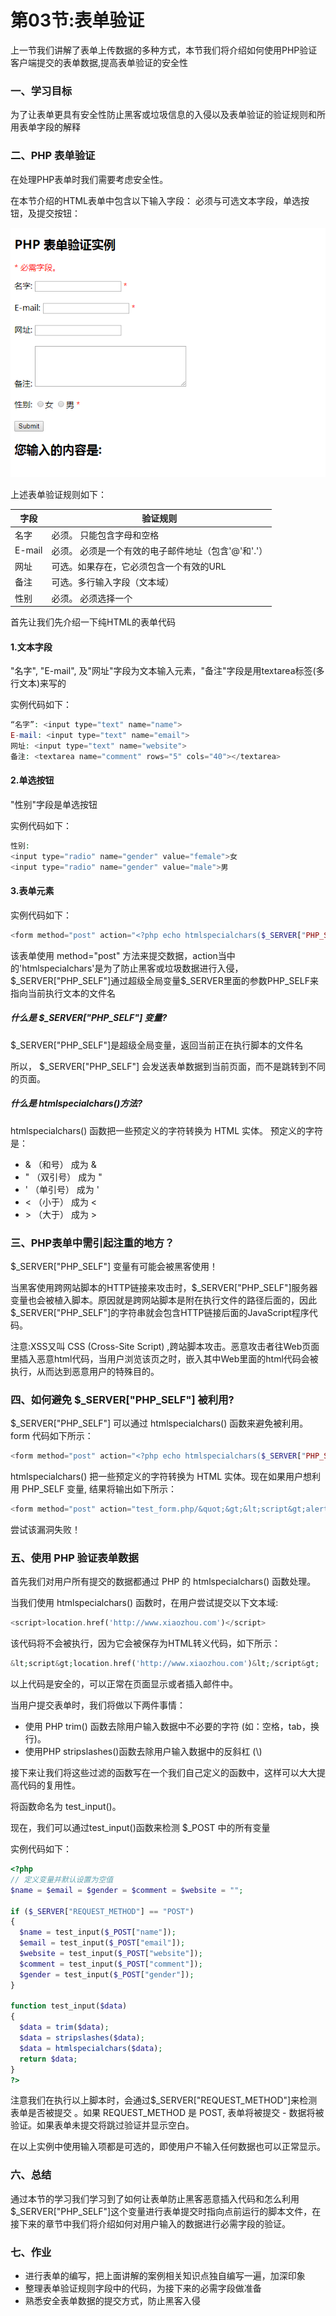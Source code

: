 # 第03节:表单验证
上一节我们讲解了表单上传数据的多种方式，本节我们将介绍如何使用PHP验证客户端提交的表单数据,提高表单验证的安全性

### 一、学习目标
为了让表单更具有安全性防止黑客或垃圾信息的入侵以及表单验证的验证规则和所用表单字段的解释

### 二、PHP 表单验证
在处理PHP表单时我们需要考虑安全性。

在本节介绍的HTML表单中包含以下输入字段： 必须与可选文本字段，单选按钮，及提交按钮：

![images](../images/0303_img.png)

上述表单验证规则如下：

| 字段        | 验证规则            |
| ---   | ---       |
| 名字        | 必须。 只能包含字母和空格       |
| E-mail        | 必须。 必须是一个有效的电子邮件地址（包含'@'和'.'）        |
| 网址        | 可选。如果存在，它必须包含一个有效的URL       |
| 备注        | 	可选。多行输入字段（文本域）      |
| 性别        | 必须。 必须选择一个       |

首先让我们先介绍一下纯HTML的表单代码

#### 1.文本字段
"名字", "E-mail", 及"网址"字段为文本输入元素，"备注"字段是用textarea标签(多行文本)来写的

实例代码如下：

``` php
“名字”: <input type="text" name="name">
E-mail: <input type="text" name="email">
网址: <input type="text" name="website">
备注: <textarea name="comment" rows="5" cols="40"></textarea>
```

#### 2.单选按钮
"性别"字段是单选按钮

实例代码如下：

``` php
性别:
<input type="radio" name="gender" value="female">女
<input type="radio" name="gender" value="male">男
```

#### 3.表单元素

实例代码如下：

``` php
<form method="post" action="<?php echo htmlspecialchars($_SERVER["PHP_SELF"]);?>">
```

该表单使用 method="post" 方法来提交数据，action当中的'htmlspecialchars'是为了防止黑客或垃圾数据进行入侵，\$_SERVER["PHP_SELF"]通过超级全局变量$_SERVER里面的参数PHP_SELF来指向当前执行文本的文件名

##### 什么是 $_SERVER["PHP_SELF"] 变量?
$_SERVER["PHP_SELF"]是超级全局变量，返回当前正在执行脚本的文件名

所以， $_SERVER["PHP_SELF"] 会发送表单数据到当前页面，而不是跳转到不同的页面。

##### 什么是 htmlspecialchars()方法?
htmlspecialchars() 函数把一些预定义的字符转换为 HTML 实体。
预定义的字符是：

* & （和号） 成为 &amp;
* " （双引号） 成为 &quot;
* ' （单引号） 成为 &#039;
* < （小于） 成为 &lt;
* \> （大于） 成为 &gt;


### 三、PHP表单中需引起注重的地方？
$_SERVER["PHP_SELF"] 变量有可能会被黑客使用！

当黑客使用跨网站脚本的HTTP链接来攻击时，\$_SERVER["PHP_SELF"]服务器变量也会被植入脚本。原因就是跨网站脚本是附在执行文件的路径后面的，因此$_SERVER["PHP_SELF"]的字符串就会包含HTTP链接后面的JavaScript程序代码。

注意:XSS又叫 CSS (Cross-Site Script) ,跨站脚本攻击。恶意攻击者往Web页面里插入恶意html代码，当用户浏览该页之时，嵌入其中Web里面的html代码会被执行，从而达到恶意用户的特殊目的。

### 四、如何避免 $_SERVER["PHP_SELF"] 被利用?
$_SERVER["PHP_SELF"] 可以通过 htmlspecialchars() 函数来避免被利用。
form 代码如下所示：
``` php
<form method="post" action="<?php echo htmlspecialchars($_SERVER["PHP_SELF"]);?>">
```

htmlspecialchars() 把一些预定义的字符转换为 HTML 实体。现在如果用户想利用 PHP_SELF 变量, 结果将输出如下所示：

``` php
<form method="post" action="test_form.php/&quot;&gt;&lt;script&gt;alert('hacked')&lt;/script&gt;">
```
尝试该漏洞失败！

### 五、使用 PHP 验证表单数据
首先我们对用户所有提交的数据都通过 PHP 的 htmlspecialchars() 函数处理。

当我们使用 htmlspecialchars() 函数时，在用户尝试提交以下文本域:
``` php
<script>location.href('http://www.xiaozhou.com')</script>
```

该代码将不会被执行，因为它会被保存为HTML转义代码，如下所示：

``` php
&lt;script&gt;location.href('http://www.xiaozhou.com')&lt;/script&gt;
```

以上代码是安全的，可以正常在页面显示或者插入邮件中。

当用户提交表单时，我们将做以下两件事情：

* 使用 PHP trim() 函数去除用户输入数据中不必要的字符 (如：空格，tab，换行)。
* 使用PHP stripslashes()函数去除用户输入数据中的反斜杠 (\\)

接下来让我们将这些过滤的函数写在一个我们自己定义的函数中，这样可以大大提高代码的复用性。

将函数命名为 test_input()。

现在，我们可以通过test_input()函数来检测 $_POST 中的所有变量

实例代码如下：

``` php
<?php
// 定义变量并默认设置为空值
$name = $email = $gender = $comment = $website = "";
 
if ($_SERVER["REQUEST_METHOD"] == "POST")
{
  $name = test_input($_POST["name"]);
  $email = test_input($_POST["email"]);
  $website = test_input($_POST["website"]);
  $comment = test_input($_POST["comment"]);
  $gender = test_input($_POST["gender"]);
}
 
function test_input($data)
{
  $data = trim($data);
  $data = stripslashes($data);
  $data = htmlspecialchars($data);
  return $data;
}
?>
```

注意我们在执行以上脚本时，会通过$_SERVER["REQUEST_METHOD"]来检测表单是否被提交 。如果 REQUEST_METHOD 是 POST, 表单将被提交 - 数据将被验证。如果表单未提交将跳过验证并显示空白。

在以上实例中使用输入项都是可选的，即使用户不输入任何数据也可以正常显示。

### 六、总结
通过本节的学习我们学习到了如何让表单防止黑客恶意插入代码和怎么利用$_SERVER["PHP_SELF"]这个变量进行表单提交时指向点前运行的脚本文件，在接下来的章节中我们将介绍如何对用户输入的数据进行必需字段的验证。

### 七、作业

* 进行表单的编写，把上面讲解的案例相关知识点独自编写一遍，加深印象
* 整理表单验证规则字段中的代码，为接下来的必需字段做准备
* 熟悉安全表单数据的提交方式，防止黑客入侵